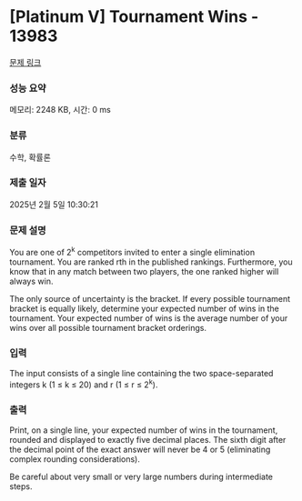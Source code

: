 # [Platinum V] Tournament Wins - 13983 

[문제 링크](https://www.acmicpc.net/problem/13983) 

### 성능 요약

메모리: 2248 KB, 시간: 0 ms

### 분류

수학, 확률론

### 제출 일자

2025년 2월 5일 10:30:21

### 문제 설명

<p>You are one of 2<sup>k</sup> competitors invited to enter a single elimination tournament. You are ranked rth in the published rankings. Furthermore, you know that in any match between two players, the one ranked higher will always win.</p>

<p>The only source of uncertainty is the bracket. If every possible tournament bracket is equally likely, determine your expected number of wins in the tournament. Your expected number of wins is the average number of your wins over all possible tournament bracket orderings.</p>

### 입력 

 <p>The input consists of a single line containing the two space-separated integers k (1 ≤ k ≤ 20) and r (1 ≤ r ≤ 2<sup>k</sup>).</p>

### 출력 

 <p>Print, on a single line, your expected number of wins in the tournament, rounded and displayed to exactly five decimal places. The sixth digit after the decimal point of the exact answer will never be 4 or 5 (eliminating complex rounding considerations).</p>

<p>Be careful about very small or very large numbers during intermediate steps.</p>

